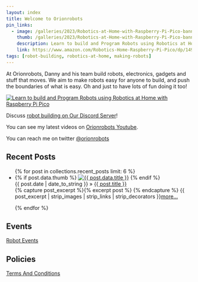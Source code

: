 ```yaml
---
layout: index
title: Welcome to Orionrobots
pin_links:
  - image: /galleries/2023/Robotics-at-Home-with-Raspberry-Pi-Pico-banner-2048.png
    thumb: /galleries/2023/Robotics-at-Home-with-Raspberry-Pi-Pico-banner-2048.png
    description: Learn to build and Program Robots using Robotics at Home with Raspberry Pi Pico
    link: https://www.amazon.com/Robotics-Home-Raspberry-Pi-Pico/dp/1492079941
tags: [robot-building, robotics-at-home, making-robots]
---
```

At Orionrobots, Danny and his team build robots, electronics, gadgets and stuff that moves.
We aim to make robots easy for anyone to build, and push the boundaries of what is easy. Oh and just to have lots of fun doing it too!

<a href="https://packt.link/5swS2" title="Learn to build and Program Robots using Robotics at Home with Raspberry Pi Pico"><img src="/galleries/2023/Robotics-at-Home-with-Raspberry-Pi-Pico-banner-2048.jpg"
  alt="Learn to build and Program Robots using Robotics at Home with Raspberry Pi Pico"
  sizes="(min-width: 1200px) 1140px, (min-width: 1000px) 940px, (min-width: 800px) 720px, 93.75vw"
  srcset="/galleries/2023/Robotics-at-Home-with-Raspberry-Pi-Pico-banner-720.jpg 720w, /galleries/2023/Robotics-at-Home-with-Raspberry-Pi-Pico-banner-1140.jpg 1140w, /galleries/2023/Robotics-at-Home-with-Raspberry-Pi-Pico-banner-1280.jpg 1280w"></a>

Discuss [robot building on Our Discord Server](https://discord.gg/sMnPxFhAe2)!

You can see my latest videos on [Orionrobots Youtube](https://youtube.com/orionrobots).

You can reach me on twitter [@orionrobots](https://twitter.com/orionrobots)

## Recent Posts

<ul class="posts">
  {% for post in collections.recent_posts limit: 6 %}
    <li class="post media">
      {% if post.data.thumb %}
        <a class="media-left" href="{{ BASE_PATH }}{{ post.url }}"><img alt="{{ post.data.title }}" class="media-object index_post_thumb" src="{{ post.data.thumb }}"></a>
      {% endif %}
      <div class="post-content media-body">
        <div class="media-heading"><span class="post_date">{{ post.date | date_to_string }}</span> &raquo;
          <a class="post_title" href="{{ BASE_PATH }}{{ post.url }}">{{ post.title }}</a>
        </div>
          <div class="clearfix post_excerpt">
            {% capture post_excerpt %}{% excerpt post %} {% endcapture %}
            {{ post_excerpt | strip_images | strip_links | strip_decorators }}<a href="{{ BASE_PATH }}{{ post.url }}">more...</a>
          </div>
      </div>
        <p class="clearfix"></p>
    </li>
  {% endfor %}
</ul>

## Events

[Robot Events](wiki/robot_events.html)

## Policies

<a href="/wiki/terms_and_conditions.html" title="Terms And Conditions">Terms And Conditions</a>

